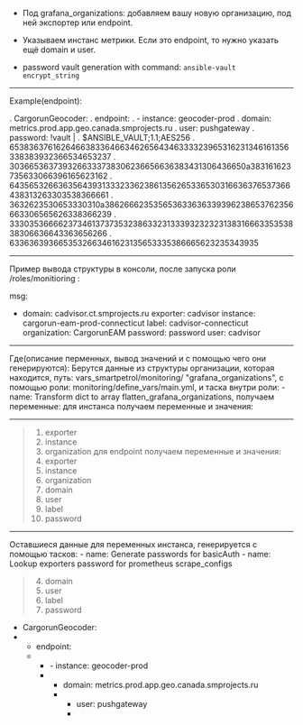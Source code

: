 - Под grafana_organizations:
добавляем вашу новую организацию, под ней экспортер или endpoint.

- Указываем инстанс метрики. Если это endpoint, то нужно указать ещё domain и user.

- password vault generation with command: `ansible-vault encrypt_string`
---
Example(endpoint): 

  . CargorunGeocoder:
     . endpoint:
       . - instance: geocoder-prod
        . domain: metrics.prod.app.geo.canada.smprojects.ru
         . user: pushgateway
         . password: !vault |
             . $ANSIBLE_VAULT;1.1;AES256
             . 65383637616264663833646634626564346333323965316231346161356338383932366534653237
             . 3036653637393266333738306236656636383431306436650a383161623735633066396165623162
             . 64356532663635643931333233623861356265336530316636376537366438313263303538366661
             . 3632623530653330310a386266623535653633636339396238653762356663306565626338366239
             . 33303536666237346137373532386332313339323232313831666335353838306636643363656266
             . 6336363936653532663461623135653335386665623235343935

---
Пример вывода структуры в консоли, после запуска роли /roles/monitioring :

  msg:
  - domain: cadvisor.ct.smprojects.ru
    exporter: cadvisor
    instance: cargorun-eam-prod-connecticut
    label: cadvisor-connecticut
    organization: CargorunEAM
    password: password
    user: cadvisor

---
Где(описание перменных, вывод значений и с помощью чего они генерируются):
Берутся данные из структуры организации, которая находится, путь: vars_smartpetrol/monitoring/ "grafana_organizations", 
c помощью роли: monitoring/define_vars/main.yml, и таска внутри роли: - name: Transform dict to array flatten_grafana_organizations,
получаем переменные:
для инстанса получаем переменные и значения:

---
> 1. exporter 
> 2. instance
> 3. organization
для endpoint получаем переменные и значения:
> 1. exporter 
> 2. instance
> 3. organization
> 4. domain 
> 5. user
> 6. label
> 7. password

---
Оставшиеся данные для переменных инстанса, генерируется с помощью тасков:
    - name: Generate passwords for basicAuth
    - name: Lookup exporters password for prometheus scrape_configs
> 4. domain 
> 5. user
> 6. label
> 7. password

<ul>
<li>CargorunGeocoder:<li>
  <ul>
  <li>endpoint:<li>
    <ul>
    <li>- instance: geocoder-prod<li>
      <ul>
      <li>domain: metrics.prod.app.geo.canada.smprojects.ru<li>
        <ul>
        <li>user: pushgateway<li>